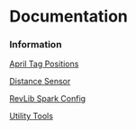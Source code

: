 # Documentation
### Information
[April Tag Positions](/docs/AprilTagPositions/GetApriltagPositions.md)

[Distance Sensor](/docs/DistanceSensor/DistanceSensor.md)

[RevLib Spark Config](/docs/SparkConfiguration/SparkConfig.md)

[Utility Tools](/docs/tools/main.md)
